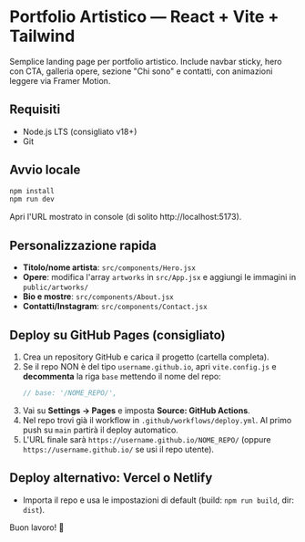 # Portfolio Artistico — React + Vite + Tailwind

Semplice landing page per portfolio artistico. Include navbar sticky, hero con CTA, galleria opere, sezione "Chi sono" e contatti, con animazioni leggere via Framer Motion.

## Requisiti
- Node.js LTS (consigliato v18+)
- Git

## Avvio locale
```bash
npm install
npm run dev
```
Apri l'URL mostrato in console (di solito http://localhost:5173).

## Personalizzazione rapida
- **Titolo/nome artista**: `src/components/Hero.jsx`
- **Opere**: modifica l'array `artworks` in `src/App.jsx` e aggiungi le immagini in `public/artworks/`
- **Bio e mostre**: `src/components/About.jsx`
- **Contatti/Instagram**: `src/components/Contact.jsx`

## Deploy su GitHub Pages (consigliato)
1. Crea un repository GitHub e carica il progetto (cartella completa).
2. Se il repo NON è del tipo `username.github.io`, apri `vite.config.js` e **decommenta** la riga `base` mettendo il nome del repo:
   ```js
   // base: '/NOME_REPO/',
   ```
3. Vai su **Settings → Pages** e imposta **Source: GitHub Actions**.
4. Nel repo trovi già il workflow in `.github/workflows/deploy.yml`. Al primo push su `main` partirà il deploy automatico.
5. L'URL finale sarà `https://username.github.io/NOME_REPO/` (oppure `https://username.github.io/` se usi il repo utente).

## Deploy alternativo: Vercel o Netlify
- Importa il repo e usa le impostazioni di default (build: `npm run build`, dir: `dist`).

Buon lavoro! 🎨
